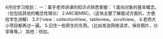 4月份学习规划：
一：着手老师讲课的知识点熟悉掌握：
1.面向对象的基本概念。（也包括其他的概念性理论）
2.ARC和MRC。（这块主要了解面试方面的，方便给学生讲解）
3.3个view：collectionView。tableview。scrollview。
4.老师大小项目都再过一遍。
5.记住一些原生的东西。（比如发送网络请求，保存图片，分享等等。）
其他：待加。